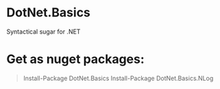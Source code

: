 # DotNet.Basics
Syntactical sugar for .NET
# Get as nuget packages:
> Install-Package DotNet.Basics
> Install-Package DotNet.Basics.NLog